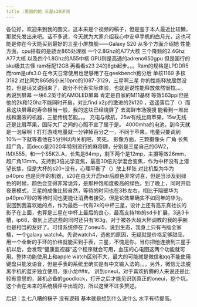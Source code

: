```yaml
---
title :美丽的她 三星s20评测
---
```

各位好，欢迎来到我的图文，这本来是个视频的稿子，但是鉴于本人最近比较懒，那就先发出来吧。话不多说，今天就为大家介绍我心中安卓手机的白月光，这也可能是你在今天能买到最好的三星小屏旗舰——Galaxy S20 从多个方面介绍她 性能方面，cpu搭载的是骁龙865处理器 一个2.8Ghz的A77大核 三个降频的2.4Ghz A77大核 以及四个1.8Ghz的A55中核 GPU则是高通的adreno650gpu 但是国行的sku极其古怪 ram标配12GB 再看看s23 24的8gb起步。。。Ram的规格是LPDDR5 而rom是ufs3.0 在今天日常使用也足够用了在geekbench跑分后 单核1169 多核3182 对比同为865的小米10pro的1087-3129，三星啊三星 你的性能释放居然没拉，但是话又说回来了，跑分不代表实际体验，也就是说性能释放依然很拉。。。
再说到屏幕 一块6.2英寸的AMOLED屏幕 肯定是自家的M11基材 等效563ppi但是他的2k和120hz不能同时开启，对比find x2p的激进的2k120 ，遥遥落后了（）而且这块屏幕的寿命相当一般，我的这块已经烧屏了 去海鲜市场搜搜 能看到一堆出线和漏液的机器，三星传统艺能。。。
充电与续航，25w有线比肩苹果，15w无线还是比肩苹果，国际大厂之间的心照不宣了属于是。
4000mha的电池，到今天就是一泡屎啊！打打游戏电量就一分钟掉百分之一，不同于苹果，电量只要调到10%一下就等着他在5分钟以内关机吧，笑死。
影像方面，三颗摄像头 广角 长焦 超广角，而deco是2020年特别流行的麻将牌，分别是三星自己的GW2，IMX555，和一个S5K2LA，长焦是64mp，剩下两个是12mp，主摄等效26mm，超广角13mm。支持到3倍光学变焦，最高30倍光学混合变焦，作为中杯没有上潜望长焦，但是大杯的s20+没有，心理平衡了（）放上样张 对比机型为华为p40pro 也是同年的机器，s20在白天开启hdr后颜色非常讨喜，但是当涉及到绿色的时候，颜色会变得非常诡异，是那种饱和度极高的绿色。到了晚上，同时开启夜景模式，三星的成像比较自然，等待的时间也在3秒左右，相比于隔壁华为p40pro7秒的等待时间也更能让消费者接受，但是论效果确实不如同年的华为。
说回到我喜欢她的点，作为最后一代有2k的中杯三星，设计上还有高东真社长的影子在上面，也算是三星在中杯上最后的良心，最高支持1tb的sd卡扩展，3选3卡槽，ip68，做到上述这些的同时还只有163g，对于被各大超大杯调教的我的手腕也是相当的友好了。可惜系统停在了oneui5，说到生态，我身上只有丐版全家桶，一个galaxy watch4。先说watch4，选他的原因，无疑就是价格足够甜品，用一个全新的手环的价格就能买到手表，三星，不愧是你。当你把他连接到三星手机以后，会发现“健康监视器“这个程序就会可用，血压的心电图这两个功能就可用。整体功能使用上和apple watch区别不大，最大的可能就是微信和qq不能使用键盘只能发语音，但是手表的系统里确实是有中文输入法的。。。另外，微信无法脱离手机的蓝牙独立使用，张小龙###。
讲到oneui，对于喜欢折腾的人来说还是比较有意思的，装机必备的goodlock，打开之后才能见识到真正的oneui，挖个坑，这个会在未来的系统横评中出现的，所以这里不过多赘述。

后记：乱七八糟的稿子 没有逻辑 基本就是想到什么说什么 水平有待提高。